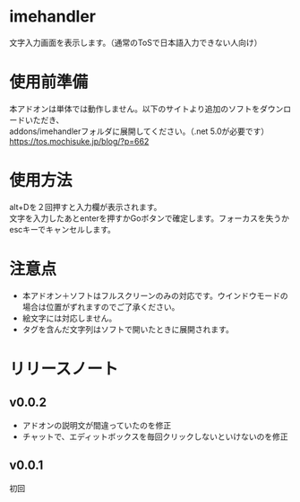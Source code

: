 # imehandler
文字入力画面を表示します。（通常のToSで日本語入力できない人向け）

# 使用前準備
本アドオンは単体では動作しません。以下のサイトより追加のソフトをダウンロードいただき、  
addons/imehandlerフォルダに展開してください。（.net 5.0が必要です）
https://tos.mochisuke.jp/blog/?p=662

# 使用方法
alt+Dを２回押すと入力欄が表示されます。  
文字を入力したあとenterを押すかGoボタンで確定します。フォーカスを失うかescキーでキャンセルします。

# 注意点
* 本アドオン＋ソフトはフルスクリーンのみの対応です。ウインドウモードの場合は位置がずれますのでご了承ください。
* 絵文字には対応しません。
* タグを含んだ文字列はソフトで開いたときに展開されます。
# リリースノート
## v0.0.2
* アドオンの説明文が間違っていたのを修正
* チャットで、エディットボックスを毎回クリックしないといけないのを修正
## v0.0.1
初回
